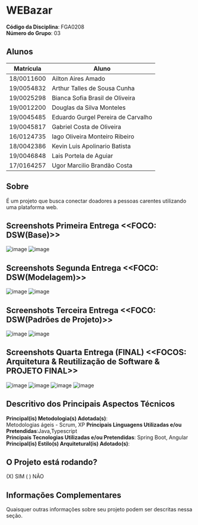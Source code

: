 # WEBazar

**Código da Disciplina**: FGA0208<br>
**Número do Grupo**: 03<br>

## Alunos
|Matrícula | Aluno |
| -- | -- |
| 18/0011600  | Ailton Aires Amado  |
| 19/0054832  |  Arthur Talles de Sousa Cunha |
| 19/0025298  |  Bianca Sofia Brasil de Oliveira |
| 19/0012200  |  Douglas da Silva Monteles |
| 19/0045485  |  Eduardo Gurgel Pereira de Carvalho  |
| 19/0045817  |  Gabriel Costa de Oliveira |
| 16/0124735  |  Iago Oliveira Monteiro Ribeiro |
| 18/0042386  |  Kevin Luis Apolinario Batista |
| 19/0046848  |  Lais Portela de Aguiar |
| 17/0164257  |  Ugor Marcilio Brandão Costa  |

## Sobre 
É um projeto que busca conectar doadores a pessoas carentes utilizando uma plataforma web.

## Screenshots Primeira Entrega <<FOCO: DSW(Base)>>
![image](https://user-images.githubusercontent.com/51385738/179064971-625c04fe-0d05-4dd6-ac54-bb8e8a142dad.png)
![image](https://user-images.githubusercontent.com/51385738/179065018-9c7f04bd-774f-4705-85b2-9fc130a850f1.png)

## Screenshots Segunda Entrega <<FOCO: DSW(Modelagem)>>
![image](https://user-images.githubusercontent.com/51385738/179561139-a1df6d09-e10d-46a1-afe3-24a76971a790.png)
![image](https://user-images.githubusercontent.com/51385738/179561242-3387d2da-fc29-4c39-83e3-2e72073825f4.png)


## Screenshots Terceira Entrega <<FOCO: DSW(Padrões de Projeto)>>
![image](https://user-images.githubusercontent.com/51385738/184460649-ab853f14-c3af-423f-9bb8-bc75784ce0ae.png)
![image](https://user-images.githubusercontent.com/51385738/184460700-c9e60083-26a2-4f39-8ac9-cd091fe458fa.png)



## Screenshots Quarta Entrega (FINAL) <<FOCOS: Arquitetura & Reutilização de Software & PROJETO FINAL>>
![image](https://user-images.githubusercontent.com/54580766/189464552-3e647998-d74b-4221-bd4f-e47d6e93ffb3.png)
![image](https://user-images.githubusercontent.com/54580766/189464569-3c262179-baee-4028-86cd-02a293fac5fc.png)
![image](https://user-images.githubusercontent.com/54580766/189464585-1d605fe0-6138-409b-9849-ba6ba652cba1.png)
![image](https://user-images.githubusercontent.com/54580766/189464669-93758ab9-315a-49b0-840a-df4262b35e7d.png)


## Descritivo dos Principais Aspectos Técnicos 
**Principal(is) Metodologia(s) Adotada(s)**: <br> Metodologias ágeis - Scrum, XP
**Principais Linguagens Utilizadas e/ou Pretendidas**:Java,Typescript <br>
**Principais Tecnologias Utilizadas e/ou Pretendidas**: Spring Boot, Angular<br>
**Principal(is) Estilo(s) Arquitetural(is) Adotado(s)**: <br>

## O Projeto está rodando?
(X) SIM
( ) NÃO


## Informações Complementares 
Quaisquer outras informações sobre seu projeto podem ser descritas nessa seção.

